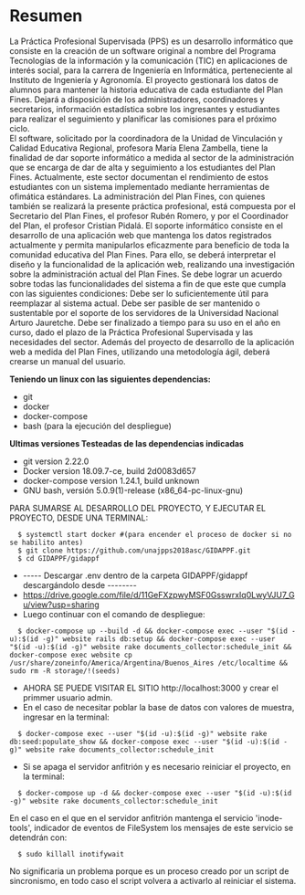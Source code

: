 # Resumen

La Práctica Profesional Supervisada (PPS) es un desarrollo informático que consiste en la creación de un software original a nombre del Programa Tecnologías de la información y la
comunicación (TIC) en aplicaciones de interés social, para la carrera de Ingeniería en Informática, perteneciente al Instituto de Ingeniería y Agronomía. El proyecto gestionará los
datos de alumnos para mantener la historia educativa de cada estudiante del Plan Fines. Dejará a disposición de los administradores, coordinadores y secretarios, información
estadística sobre los ingresantes y estudiantes para  realizar el seguimiento y planificar las comisiones para el próximo ciclo.  
El software, solicitado por la coordinadora de la Unidad de Vinculación y Calidad Educativa Regional, profesora María Elena Zambella, tiene la finalidad de dar soporte informático a
medida al sector de la administración que se encarga de dar de alta y seguimiento a los estudiantes del Plan Fines. Actualmente, este sector documentan el rendimiento de estos
estudiantes con un sistema implementado mediante herramientas de ofimática estándares. La administración del Plan Fines, con quienes también se realizará la presente práctica
profesional, está compuesta por el Secretario del Plan Fines, el profesor Rubén Romero, y por el Coordinador del Plan, el profesor Cristian Pidalá.
El soporte informático consiste en el desarrollo de una aplicación web que mantenga los datos registrados actualmente y permita manipularlos eficazmente para beneficio de toda la
comunidad educativa del Plan Fines. Para ello, se deberá interpretar el diseño y la funcionalidad de la aplicación web, realizando una investigación sobre la administración actual del
Plan Fines. Se debe lograr un acuerdo sobre todas las funcionalidades del sistema a fin de que este que cumpla con las siguientes condiciones:
Debe ser lo suficientemente útil para reemplazar al sistema actual.
Debe ser pasible de ser mantenido o sustentable por el soporte de los servidores de la Universidad Nacional Arturo Jauretche.
Debe ser finalizado a tiempo para su uso en el año en curso, dado el plazo de la Práctica Profesional Supervisada y las necesidades del sector.
Además del proyecto de desarrollo de la aplicación web a medida del Plan Fines, utilizando una metodología ágil, deberá crearse un manual del usuario.

**Teniendo un linux con las siguientes dependencias:**
* git
* docker
* docker-compose
* bash (para la ejecución del despliegue)

**Ultimas versiones Testeadas de las dependencias indicadas**
* git version 2.22.0
* Docker version 18.09.7-ce, build 2d0083d657
* docker-compose version 1.24.1, build unknown
* GNU bash, versión 5.0.9(1)-release (x86_64-pc-linux-gnu)

PARA SUMARSE AL DESARROLLO DEL PROYECTO, Y EJECUTAR EL PROYECTO, DESDE UNA TERMINAL:
``` [bash]
  $ systemctl start docker #(para encender el proceso de docker si no se habilito antes)
  $ git clone https://github.com/unajpps2018asc/GIDAPPF.git
  $ cd GIDAPPF/gidappf
```
* ----- Descargar .env dentro de la carpeta GIDAPPF/gidappf descargándolo desde --------
* https://drive.google.com/file/d/11GeFXzpwyMSF0GsswrxIq0LwyVJU7_Gu/view?usp=sharing
* Luego continuar con el comando de despliegue:
``` [bash]
  $ docker-compose up --build -d && docker-compose exec --user "$(id -u):$(id -g)" website rails db:setup && docker-compose exec --user "$(id -u):$(id -g)" website rake documents_collector:schedule_init && docker-compose exec website cp /usr/share/zoneinfo/America/Argentina/Buenos_Aires /etc/localtime && sudo rm -R storage/!(seeds)
```

* AHORA SE PUEDE VISITAR EL SITIO http://localhost:3000 y crear el primmer usuario admin.
* En el caso de necesitar poblar la base de datos con valores de muestra, ingresar en la terminal:
``` [bash]
  $ docker-compose exec --user "$(id -u):$(id -g)" website rake db:seed:populate_show && docker-compose exec --user "$(id -u):$(id -g)" website rake documents_collector:schedule_init
```

* Si se apaga el servidor anfitrión y es necesario reiniciar el proyecto, en la terminal:
``` [bash]
  $ docker-compose up -d && docker-compose exec --user "$(id -u):$(id -g)" website rake documents_collector:schedule_init
```

En el caso en el que en el servidor anfitrión mantenga el servicio 'inode-tools', indicador de eventos de FileSystem los mensajes de este servicio se detendrán con:
``` [bash]
  $ sudo killall inotifywait
```
No significaria un problema porque es un proceso creado por un script de sincronismo, en todo caso el script volvera a activarlo al reiniciar el sistema.
